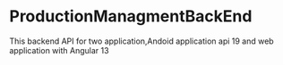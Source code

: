 # ProductionManagmentBackEnd
This backend API for two application,Andoid application api 19 and web application with Angular 13
